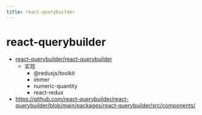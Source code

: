 ```yaml
---
title: react-querybuilder
---
```


# react-querybuilder

- [react-querybuilder/react-querybuilder](https://github.com/react-querybuilder/react-querybuilder)
  - 实现
    - @reduxjs/toolkit
    - immer
    - numeric-quantity
    - react-redux
- https://github.com/react-querybuilder/react-querybuilder/blob/main/packages/react-querybuilder/src/components/
